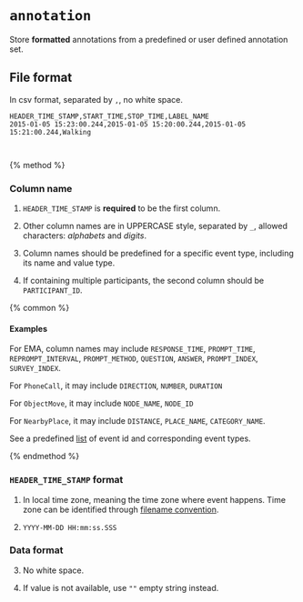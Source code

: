 # `annotation`

Store **formatted** annotations from a predefined or user defined annotation set.

## File format

In csv format, separated by `,`, no white space.

```
HEADER_TIME_STAMP,START_TIME,STOP_TIME,LABEL_NAME
2015-01-05 15:23:00.244,2015-01-05 15:20:00.244,2015-01-05 15:21:00.244,Walking



```







{% method %}







### Column name







1. `HEADER_TIME_STAMP` is **required** to be the first column.







2. Other column names are in UPPERCASE style, separated by `_`, allowed characters: *alphabets* and *digits*.







3. Column names should be predefined for a specific event type, including its name and value type.







4. If containing multiple participants, the second column should be `PARTICIPANT_ID`.







{% common %}







#### Examples







For EMA, column names may include `RESPONSE_TIME`, `PROMPT_TIME`, `REPROMPT_INTERVAL`, `PROMPT_METHOD`, `QUESTION`, `ANSWER`, `PROMPT_INDEX`, `SURVEY_INDEX`.







For `PhoneCall`, it may include `DIRECTION`, `NUMBER`, `DURATION`







For `ObjectMove`, it may include `NODE_NAME`, `NODE_ID`







For `NearbyPlace`, it may include `DISTANCE`, `PLACE_NAME`, `CATEGORY_NAME`.







See a predefined [list](#) of event id and corresponding event types.







{% endmethod %}







### `HEADER_TIME_STAMP` format







1. In local time zone, meaning the time zone where event happens. Time zone can be identified through [filename convention](#).







2. `YYYY-MM-DD HH:mm:ss.SSS`







### Data format







3. No white space.







4. If value is not available, use `""` empty string instead.






















